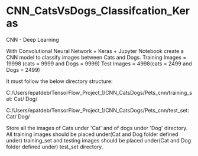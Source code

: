 # CNN_CatsVsDogs_Classifcation_Keras

CNN - Deep Learning 

With Convolutional Neural Network + Keras + Jupyter Notebook create a CNN model to classify images between Cats and Dogs.
Training Images = 19998 (cats = 9999 and Dogs = 9999)
Test Images = 4998(cats = 2499 and Dogs = 2499)

It must follow the below directory structure:

C:/Users/epatdeb/TensorFlow_Project_1/CNN_CatsDogs/Pets_cnn/training_set:
                                                                          Cat/
                                                                          Dog/
                                                                      

C:/Users/epatdeb/TensorFlow_Project_1/CNN_CatsDogs/Pets_cnn/test_set:
                                                                          Cat/
                                                                          Dog/
                                                                          
                                                                          
 Store all the images of Cats under 'Cat' and of dogs under 'Dog' directory.
 All training images should be placed under(Cat and Dog folder defined under) training_set and testing images should be placed under(Cat and Dog folder defined under) test_set directory.
